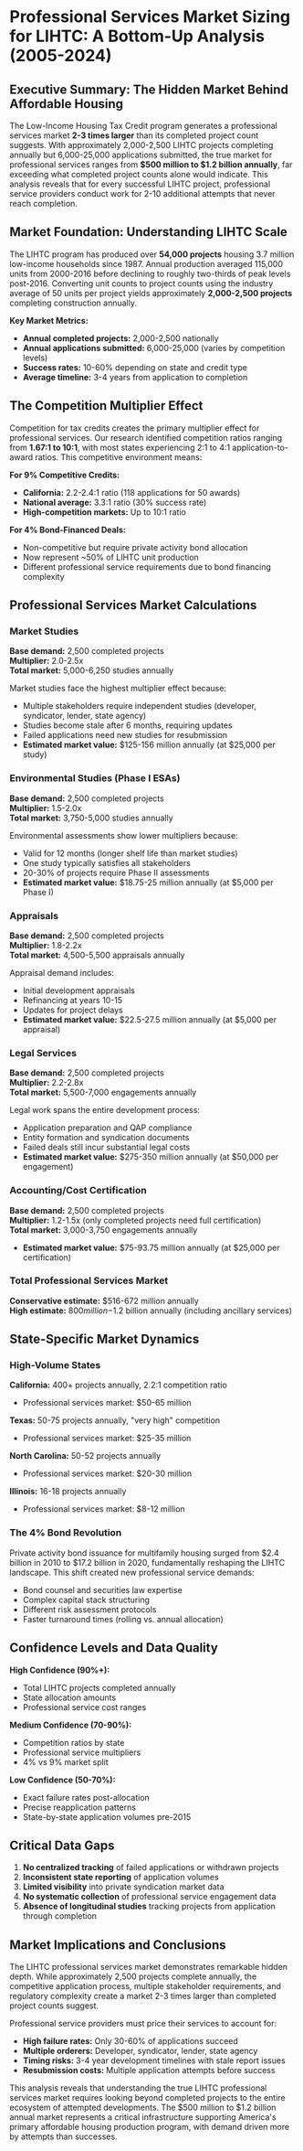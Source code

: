 # Professional Services Market Sizing for LIHTC: A Bottom-Up Analysis (2005-2024)

## Executive Summary: The Hidden Market Behind Affordable Housing

The Low-Income Housing Tax Credit program generates a professional services market **2-3 times larger** than its completed project count suggests. With approximately 2,000-2,500 LIHTC projects completing annually but 6,000-25,000 applications submitted, the true market for professional services ranges from **$500 million to $1.2 billion annually**, far exceeding what completed project counts alone would indicate. This analysis reveals that for every successful LIHTC project, professional service providers conduct work for 2-10 additional attempts that never reach completion.

## Market Foundation: Understanding LIHTC Scale

The LIHTC program has produced over **54,000 projects** housing 3.7 million low-income households since 1987. Annual production averaged 115,000 units from 2000-2016 before declining to roughly two-thirds of peak levels post-2016. Converting unit counts to project counts using the industry average of 50 units per project yields approximately **2,000-2,500 projects** completing construction annually.

**Key Market Metrics:**
- **Annual completed projects:** 2,000-2,500 nationally
- **Annual applications submitted:** 6,000-25,000 (varies by competition levels)
- **Success rates:** 10-60% depending on state and credit type
- **Average timeline:** 3-4 years from application to completion

## The Competition Multiplier Effect

Competition for tax credits creates the primary multiplier effect for professional services. Our research identified competition ratios ranging from **1.67:1 to 10:1**, with most states experiencing 2:1 to 4:1 application-to-award ratios. This competitive environment means:

**For 9% Competitive Credits:**
- **California:** 2.2-2.4:1 ratio (118 applications for 50 awards)
- **National average:** 3.3:1 ratio (30% success rate)
- **High-competition markets:** Up to 10:1 ratio

**For 4% Bond-Financed Deals:**
- Non-competitive but require private activity bond allocation
- Now represent ~50% of LIHTC unit production
- Different professional service requirements due to bond financing complexity

## Professional Services Market Calculations

### Market Studies
**Base demand:** 2,500 completed projects  
**Multiplier:** 2.0-2.5x  
**Total market:** 5,000-6,250 studies annually

Market studies face the highest multiplier effect because:
- Multiple stakeholders require independent studies (developer, syndicator, lender, state agency)
- Studies become stale after 6 months, requiring updates
- Failed applications need new studies for resubmission
- **Estimated market value:** $125-156 million annually (at $25,000 per study)

### Environmental Studies (Phase I ESAs)
**Base demand:** 2,500 completed projects  
**Multiplier:** 1.5-2.0x  
**Total market:** 3,750-5,000 studies annually

Environmental assessments show lower multipliers because:
- Valid for 12 months (longer shelf life than market studies)
- One study typically satisfies all stakeholders
- 20-30% of projects require Phase II assessments
- **Estimated market value:** $18.75-25 million annually (at $5,000 per Phase I)

### Appraisals
**Base demand:** 2,500 completed projects  
**Multiplier:** 1.8-2.2x  
**Total market:** 4,500-5,500 appraisals annually

Appraisal demand includes:
- Initial development appraisals
- Refinancing at years 10-15
- Updates for project delays
- **Estimated market value:** $22.5-27.5 million annually (at $5,000 per appraisal)

### Legal Services
**Base demand:** 2,500 completed projects  
**Multiplier:** 2.2-2.8x  
**Total market:** 5,500-7,000 engagements annually

Legal work spans the entire development process:
- Application preparation and QAP compliance
- Entity formation and syndication documents
- Failed deals still incur substantial legal costs
- **Estimated market value:** $275-350 million annually (at $50,000 per engagement)

### Accounting/Cost Certification
**Base demand:** 2,500 completed projects  
**Multiplier:** 1.2-1.5x (only completed projects need full certification)  
**Total market:** 3,000-3,750 engagements annually

- **Estimated market value:** $75-93.75 million annually (at $25,000 per certification)

### Total Professional Services Market
**Conservative estimate:** $516-672 million annually  
**High estimate:** $800 million-$1.2 billion annually (including ancillary services)

## State-Specific Market Dynamics

### High-Volume States
**California:** 400+ projects annually, 2.2:1 competition ratio  
- Professional services market: $50-65 million

**Texas:** 50-75 projects annually, "very high" competition  
- Professional services market: $25-35 million

**North Carolina:** 50-52 projects annually  
- Professional services market: $20-30 million

**Illinois:** 16-18 projects annually  
- Professional services market: $8-12 million

### The 4% Bond Revolution
Private activity bond issuance for multifamily housing surged from $2.4 billion in 2010 to $17.2 billion in 2020, fundamentally reshaping the LIHTC landscape. This shift created new professional service demands:
- Bond counsel and securities law expertise
- Complex capital stack structuring
- Different risk assessment protocols
- Faster turnaround times (rolling vs. annual allocation)

## Confidence Levels and Data Quality

**High Confidence (90%+):**
- Total LIHTC projects completed annually
- State allocation amounts
- Professional service cost ranges

**Medium Confidence (70-90%):**
- Competition ratios by state
- Professional service multipliers
- 4% vs 9% market split

**Low Confidence (50-70%):**
- Exact failure rates post-allocation
- Precise reapplication patterns
- State-by-state application volumes pre-2015

## Critical Data Gaps

1. **No centralized tracking** of failed applications or withdrawn projects
2. **Inconsistent state reporting** of application volumes
3. **Limited visibility** into private syndication market data
4. **No systematic collection** of professional service engagement data
5. **Absence of longitudinal studies** tracking projects from application through completion

## Market Implications and Conclusions

The LIHTC professional services market demonstrates remarkable hidden depth. While approximately 2,500 projects complete annually, the competitive application process, multiple stakeholder requirements, and regulatory complexity create a market 2-3 times larger than completed project counts suggest. 

Professional service providers must price their services to account for:
- **High failure rates:** Only 30-60% of applications succeed
- **Multiple orderers:** Developer, syndicator, lender, state agency
- **Timing risks:** 3-4 year development timelines with stale report issues
- **Resubmission costs:** Multiple application attempts before success

This analysis reveals that understanding the true LIHTC professional services market requires looking beyond completed projects to the entire ecosystem of attempted developments. The $500 million to $1.2 billion annual market represents a critical infrastructure supporting America's primary affordable housing production program, with demand driven more by attempts than successes.